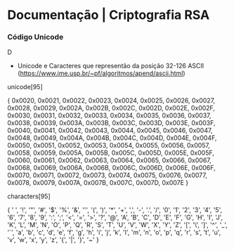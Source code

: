 <h1>Documentação | Criptografia RSA </h1> 

<h3>Código Unicode </h3>D

* Unicode e Caracteres que representão da posição 32-126 ASCII (https://www.ime.usp.br/~pf/algoritmos/apend/ascii.html)

unicode[95]  

{
    0x0020, 0x0021, 0x0022, 0x0023, 0x0024, 0x0025, 0x0026, 0x0027, 0x0028, 0x0029,
    0x002A, 0x002B, 0x002C, 0x002D, 0x002E, 0x002F, 0x0030, 0x0031, 0x0032, 0x0033,
    0x0034, 0x0035, 0x0036, 0x0037, 0x0038, 0x0039, 0x003A, 0x003B, 0x003C, 0x003D,
    0x003E, 0x003F, 0x0040, 0x0041, 0x0042, 0x0043, 0x0044, 0x0045, 0x0046, 0x0047,
    0x0048, 0x0049, 0x004A, 0x004B, 0x004C, 0x004D, 0x004E, 0x004F, 0x0050, 0x0051,
    0x0052, 0x0053, 0x0054, 0x0055, 0x0056, 0x0057, 0x0058, 0x0059, 0x005A, 0x005B,
    0x005C, 0x005D, 0x005E, 0x005F, 0x0060, 0x0061, 0x0062, 0x0063, 0x0064, 0x0065,
    0x0066, 0x0067, 0x0068, 0x0069, 0x006A, 0x006B, 0x006C, 0x006D, 0x006E, 0x006F,
    0x0070, 0x0071, 0x0072, 0x0073, 0x0074, 0x0075, 0x0076, 0x0077, 0x0078, 0x0079,
    0x007A, 0x007B, 0x007C, 0x007D, 0x007E
}


characters[95] 

{
    ' ', '!', '"', '#', '$', '%', '&', '\'', '(', ')', '*', '+', ',', '-', '.', '/',
    '0', '1', '2', '3', '4', '5', '6', '7', '8', '9', ':', ';', '<', '=', '>', '?',
    '@', 'A', 'B', 'C', 'D', 'E', 'F', 'G', 'H', 'I', 'J', 'K', 'L', 'M', 'N', 'O',
    'P', 'Q', 'R', 'S', 'T', 'U', 'V', 'W', 'X', 'Y', 'Z', '[', '\\', ']', '^', '_',
    '`', 'a', 'b', 'c', 'd', 'e', 'f', 'g', 'h', 'i', 'j', 'k', 'l', 'm', 'n', 'o',
    'p', 'q', 'r', 's', 't', 'u', 'v', 'w', 'x', 'y', 'z', '{', '|', '}', '~'
}